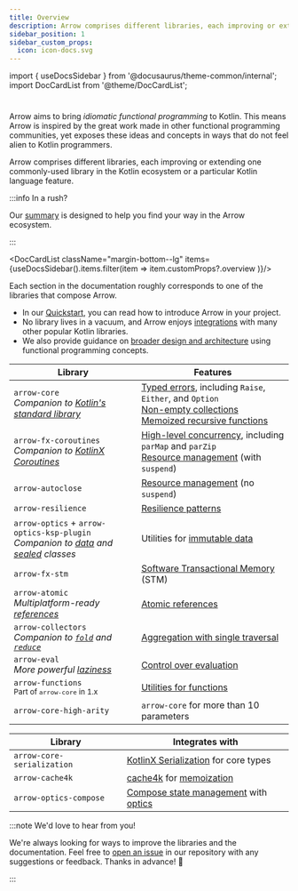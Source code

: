 ```yaml
---
title: Overview
description: Arrow comprises different libraries, each improving or extending one commonly-used library in the Kotlin ecosystem or a particular Kotlin language feature.
sidebar_position: 1
sidebar_custom_props:
  icon: icon-docs.svg
---
```


import { useDocsSidebar } from '@docusaurus/theme-common/internal';
import DocCardList from '@theme/DocCardList';

# <decorated-text icon={frontMatter.sidebar_custom_props.icon} title={frontMatter.title} />

Arrow aims to bring _idiomatic_ _functional programming_ to Kotlin. This means Arrow is inspired by the great work made in other functional programming communities, yet exposes these ideas and concepts in ways that do not feel alien to Kotlin programmers.

Arrow comprises different libraries, each improving or extending one commonly-used library in the Kotlin ecosystem or a particular Kotlin language feature.

:::info In a rush?

Our [summary](../summary) is designed to help you find your way in the Arrow ecosystem.

:::

<DocCardList className="margin-bottom--lg" items={useDocsSidebar().items.filter(item => item.customProps?.overview )}/>


Each section in the documentation roughly corresponds to one of the libraries that compose Arrow.

- In our [Quickstart](../quickstart), you can read how to introduce Arrow in your project.
- No library lives in a vacuum, and Arrow enjoys [integrations](../integrations/) with many other popular Kotlin libraries.
- We also provide guidance on [broader design and architecture](../design) using functional programming concepts.

| Library | Features |
| --- | --- |
| `arrow-core` <br /> _Companion to [Kotlin's standard library](https://kotlinlang.org/api/latest/jvm/stdlib/)_ | [Typed errors](../typed-errors/), including `Raise`, `Either`, and `Option` <br /> [Non-empty collections](../collections-functions/non-empty) <br /> [Memoized recursive functions](../collections-functions/recursive/) |
| `arrow-fx-coroutines` <br /> _Companion to [KotlinX Coroutines](https://kotlinlang.org/api/kotlinx.coroutines/kotlinx-coroutines-core/)_ | [High-level concurrency](../coroutines/parallel), including `parMap` and `parZip` <br /> [Resource management](../coroutines/resource-safety/) (with `suspend`) |
| `arrow-autoclose` | [Resource management](../coroutines/resource-safety/) (no `suspend`) |
| `arrow-resilience` | [Resilience patterns](../resilience/) |
| `arrow-optics` + `arrow-optics-ksp-plugin` <br /> _Companion to [data](https://kotlinlang.org/docs/data-classes.html) and [sealed](https://kotlinlang.org/docs/sealed-classes.html) classes_ | Utilities for [immutable data](../immutable-data/intro/) |
| `arrow-fx-stm` | [Software Transactional Memory](../coroutines/stm/) (STM) |
| `arrow-atomic` <br /> _Multiplatform-ready [references](https://kotlinlang.org/api/latest/jvm/stdlib/kotlin.native.concurrent/-atomic-reference/)_ | [Atomic references](../coroutines/concurrency-primitives/#atomic) |
| `arrow-collectors` <br /> _Companion to [`fold`](https://kotlinlang.org/api/latest/jvm/stdlib/kotlin.collections/fold.html) and [`reduce`](https://kotlinlang.org/api/latest/jvm/stdlib/kotlin.collections/reduce.html)_ | [Aggregation with single traversal](../collections-functions/collectors/) |
| `arrow-eval` <br /> _More powerful [laziness](https://kotlinlang.org/docs/delegated-properties.html#lazy-properties)_ | [Control over evaluation](../collections-functions/eval/) |
| `arrow-functions` <br /> <small>Part of `arrow-core` in 1.x</small> | [Utilities for functions](../collections-functions/utils/) |
| `arrow-core-high-arity` | `arrow-core` for more than 10 parameters |

| Library | Integrates with |
| --- | --- |
| `arrow-core-serialization` | [KotlinX Serialization](https://kotlinlang.org/docs/serialization.html) for core types |
| `arrow-cache4k` | [cache4k](https://reactivecircus.github.io/cache4k/) for [memoization](../collections-functions/recursive/) |
| `arrow-optics-compose` | [Compose state management](https://developer.android.com/jetpack/compose/state) with [optics](../immutable-data/intro/) |

:::note We'd love to hear from you!

We're always looking for ways to improve the libraries and the documentation. Feel free to [open an issue](https://github.com/arrow-kt/arrow/issues) in our repository with any suggestions or feedback. Thanks in advance! 🤩

:::
